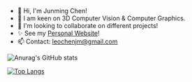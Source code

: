 - 👋 Hi, I'm Junming Chen!
- 🚀 I am keen on 3D Computer Vision & Computer Graphics.
- 💞️ I'm looking to collaborate on different projects!
- ✨ See my [Personal Website](https://leoooo333.github.io/)!
- 📫 Contact: leochenjm@gmail.com

<!---
Leoooo333/Leoooo333 is a ✨ special ✨ repository because its `README.md` (this file) appears on your GitHub profile.
You can click the Preview link to take a look at your changes.
--->
![Anurag's GitHub stats](https://github-readme-stats.vercel.app/api?username=Leoooo333&bg_color=fafffa,fafffe,fbfaff&show_icons=True&hide_rank=True)


[![Top Langs](https://github-readme-stats.vercel.app/api/top-langs/?username=Leoooo333&layout=compact&bg_color=fafffa,fafffe,fbfaff)](https://github.com/anuraghazra/github-readme-stats)
